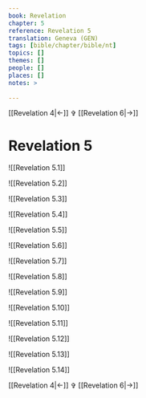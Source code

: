 ```yaml
---
book: Revelation
chapter: 5
reference: Revelation 5
translation: Geneva (GEN)
tags: [bible/chapter/bible/nt]
topics: []
themes: []
people: []
places: []
notes: >
  
---
```


[[Revelation 4|<-]] ✞ [[Revelation 6|->]]

# Revelation 5

![[Revelation 5.1]]

![[Revelation 5.2]]

![[Revelation 5.3]]

![[Revelation 5.4]]

![[Revelation 5.5]]

![[Revelation 5.6]]

![[Revelation 5.7]]

![[Revelation 5.8]]

![[Revelation 5.9]]

![[Revelation 5.10]]

![[Revelation 5.11]]

![[Revelation 5.12]]

![[Revelation 5.13]]

![[Revelation 5.14]]

[[Revelation 4|<-]] ✞ [[Revelation 6|->]]
